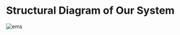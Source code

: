 # Structural Diagram of Our System

![ems](https://user-images.githubusercontent.com/74306039/114853026-fe62ab80-9e00-11eb-8788-b8468d390677.png)


